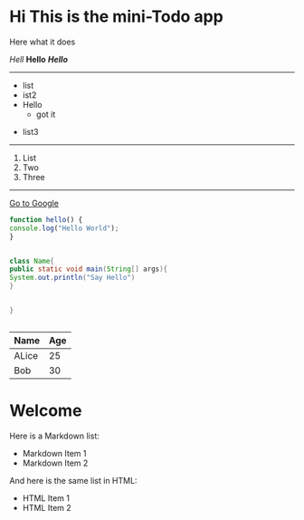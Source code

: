 # Hi This is the mini-Todo app

Here what it does

*Hell*
**Hello**
***Hello***
***
* list
* ist2
* Hello
  - got it
- list3

--- 
1. List
2. Two
3. Three
---
[Go to Google](https://google.com)

 ```javascript
function hello() {
console.log("Hello World");
}
```

```java

class Name{
public static void main(String[] args){
System.out.println("Say Hello") 
}


}



```

| Name | Age |
|------|-----|
| ALice | 25 |
| Bob | 30 |



# Welcome

Here is a Markdown list:

- Markdown Item 1
- Markdown Item 2

And here is the same list in HTML:

<ul>
  <li>HTML Item 1</li>
  <li>HTML Item 2</li>
</ul>
